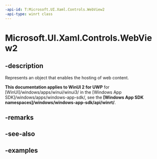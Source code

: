 ```yaml
---
-api-id: T:Microsoft.UI.Xaml.Controls.WebView2
-api-type: winrt class
---
```


# Microsoft.UI.Xaml.Controls.WebView2

<!--
public class WebView2 : Microsoft.UI.Xaml.FrameworkElement
-->

## -description

Represents an object that enables the hosting of web content.

**This documentation applies to WinUI 2 for UWP** for [WinUI]/windows/apps/winui/winui3/ in the [Windows App SDK]/windows/apps/windows-app-sdk/, see the **[Windows App SDK namespaces]/windows/windows-app-sdk/api/winrt/**.

## -remarks

## -see-also

## -examples

